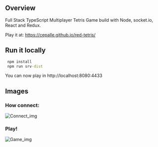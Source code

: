 ## Overview

Full Stack TypeScript Multiplayer Tetris Game build with Node, socket.io, React and Redux.

Play it at: https://cepalle.github.io/red-tetris/

## Run it locally

````cmd
 npm install
 npm run srv-dist
````

You can now play in http://localhost:8080:4433

## Images

### How connect:

![Connect_img](https://github.com/cepalle/red-tetris/blob/master/assets/connect_img.png)

### Play!

![Game_img](https://github.com/cepalle/red-tetris/blob/master/assets/game_img.png)
